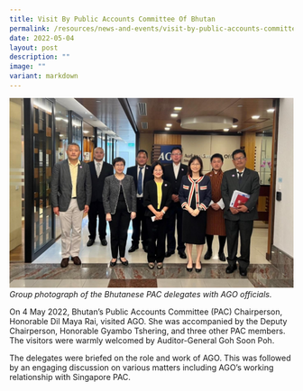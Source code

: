 ```yaml
---
title: Visit By Public Accounts Committee Of Bhutan
permalink: /resources/news-and-events/visit-by-public-accounts-committee-of-bhutan-2022/
date: 2022-05-04
layout: post
description: ""
image: ""
variant: markdown
---
```

![](/images/Visitors/BhutanPACvisit2022.jpg)
*Group photograph of the Bhutanese PAC delegates with AGO officials.*

On 4 May 2022, Bhutan’s Public Accounts Committee (PAC) Chairperson, Honorable Dil Maya Rai, visited AGO. She was accompanied by the Deputy Chairperson, Honorable Gyambo Tshering, and three other PAC members. The visitors were warmly welcomed by Auditor-General Goh Soon Poh. 

The delegates were briefed on the role and work of AGO. This was followed by an engaging discussion on various matters including AGO’s working relationship with Singapore PAC.